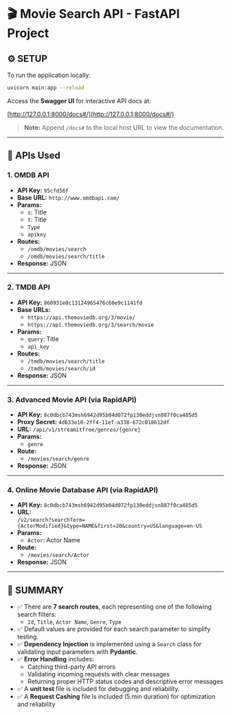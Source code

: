 # 🎬 Movie Search API - FastAPI Project

## ⚙️ SETUP

To run the application locally:

```bash
uvicorn main:app --reload
```

Access the **Swagger UI** for interactive API docs at:

[http://127.0.0.1:8000/docs#/](http://127.0.0.1:8000/docs#/)

> **Note:** Append `/docs#` to the local host URL to view the documentation.

---

## 🔌 APIs Used

### 1. **OMDB API**
- **API Key:** `95cfd56f`  
- **Base URL:** `http://www.omdbapi.com/`
- **Params:**
  - `s`: Title
  - `t`: Title
  - `Type`
  - `apikey`
- **Routes:**
  - `/omdb/movies/search`
  - `/omdb/movies/search/title`
- **Response:** JSON

---

### 2. **TMDB API**
- **API Key:** `860931e0c13124965476c60e9c1141fd`
- **Base URLs:**
  - `https://api.themoviedb.org/3/movie/`
  - `https://api.themoviedb.org/3/search/movie`
- **Params:**
  - `query`: Title
  - `api_key`
- **Routes:**
  - `/tmdb/movies/search/title`
  - `/tmdb/movies/search/id`
- **Response:** JSON

---

### 3. **Advanced Movie API (via RapidAPI)**
- **API Key:** `8c0dbcb743msh6942d95b04d072fp130eddjsn887f0ca485d5`
- **Proxy Secret:** `4d633e10-2ff4-11ef-a338-672c018612df`
- **URL:** `/api/v1/streamitfree/genres/{genre}`
- **Params:**
  - `genre`
- **Route:**
  - `/movies/search/genre`
- **Response:** JSON

---

### 4. **Online Movie Database API (via RapidAPI)**
- **API Key:** `8c0dbcb743msh6942d95b04d072fp130eddjsn887f0ca485d5`
- **URL:**  
  `/v2/search?searchTerm={ActorModified}&type=NAME&first=20&country=US&language=en-US`
- **Params:**
  - `Actor`: Actor Name
- **Route:**
  - `/movies/search/Actor`
- **Response:** JSON

---

## 📝 SUMMARY

- ✅ There are **7 search routes**, each representing one of the following search filters:
  - `Id`, `Title`, `Actor Name`, `Genre`, `Type`
- ✅ Default values are provided for each search parameter to simplify testing.
- ✅ **Dependency Injection** is implemented using a `Search` class for validating input parameters with **Pydantic**.
- ✅ **Error Handling** includes:
  - Catching third-party API errors
  - Validating incoming requests with clear messages
  - Returning proper HTTP status codes and descriptive error messages
- ✅ A **unit test** file is included for debugging and reliability.
- ✅ A **Request Cashing** file is included (5.min duration) for optimization and reliability
